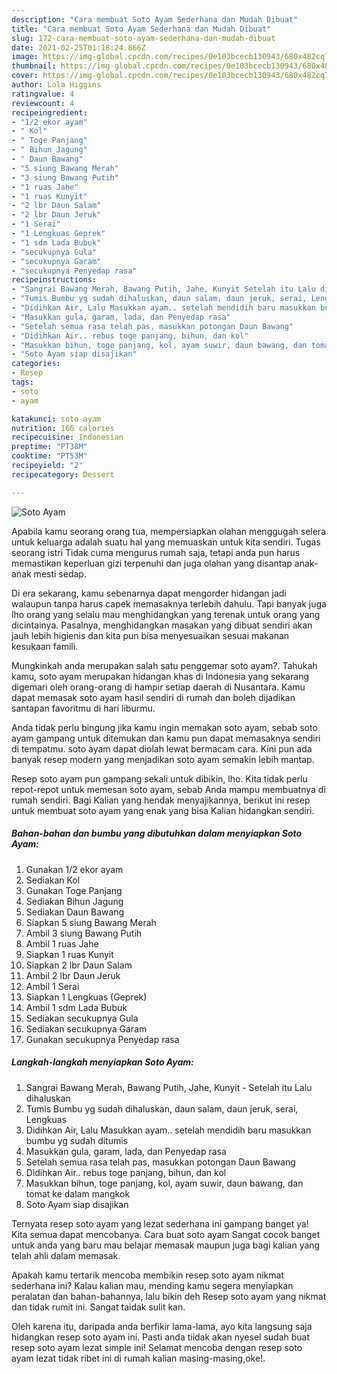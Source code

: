 ```yaml
---
description: "Cara membuat Soto Ayam Sederhana dan Mudah Dibuat"
title: "Cara membuat Soto Ayam Sederhana dan Mudah Dibuat"
slug: 172-cara-membuat-soto-ayam-sederhana-dan-mudah-dibuat
date: 2021-02-25T01:18:24.866Z
image: https://img-global.cpcdn.com/recipes/0e103bcecb130943/680x482cq70/soto-ayam-foto-resep-utama.jpg
thumbnail: https://img-global.cpcdn.com/recipes/0e103bcecb130943/680x482cq70/soto-ayam-foto-resep-utama.jpg
cover: https://img-global.cpcdn.com/recipes/0e103bcecb130943/680x482cq70/soto-ayam-foto-resep-utama.jpg
author: Lola Higgins
ratingvalue: 4
reviewcount: 4
recipeingredient:
- "1/2 ekor ayam"
- " Kol"
- " Toge Panjang"
- " Bihun Jagung"
- " Daun Bawang"
- "5 siung Bawang Merah"
- "3 siung Bawang Putih"
- "1 ruas Jahe"
- "1 ruas Kunyit"
- "2 lbr Daun Salam"
- "2 lbr Daun Jeruk"
- "1 Serai"
- "1 Lengkuas Geprek"
- "1 sdm Lada Bubuk"
- "secukupnya Gula"
- "secukupnya Garam"
- "secukupnya Penyedap rasa"
recipeinstructions:
- "Sangrai Bawang Merah, Bawang Putih, Jahe, Kunyit Setelah itu Lalu dihaluskan"
- "Tumis Bumbu yg sudah dihaluskan, daun salam, daun jeruk, serai, Lengkuas"
- "Didihkan Air, Lalu Masukkan ayam.. setelah mendidih baru masukkan bumbu yg sudah ditumis"
- "Masukkan gula, garam, lada, dan Penyedap rasa"
- "Setelah semua rasa telah pas, masukkan potongan Daun Bawang"
- "Didihkan Air.. rebus toge panjang, bihun, dan kol"
- "Masukkan bihun, toge panjang, kol, ayam suwir, daun bawang, dan tomat ke dalam mangkok"
- "Soto Ayam siap disajikan"
categories:
- Resep
tags:
- soto
- ayam

katakunci: soto ayam 
nutrition: 166 calories
recipecuisine: Indonesian
preptime: "PT38M"
cooktime: "PT53M"
recipeyield: "2"
recipecategory: Dessert

---
```



![Soto Ayam](https://img-global.cpcdn.com/recipes/0e103bcecb130943/680x482cq70/soto-ayam-foto-resep-utama.jpg)

Apabila kamu seorang orang tua, mempersiapkan olahan menggugah selera untuk keluarga adalah suatu hal yang memuaskan untuk kita sendiri. Tugas seorang istri Tidak cuma mengurus rumah saja, tetapi anda pun harus memastikan keperluan gizi terpenuhi dan juga olahan yang disantap anak-anak mesti sedap.

Di era  sekarang, kamu sebenarnya dapat mengorder hidangan jadi walaupun tanpa harus capek memasaknya terlebih dahulu. Tapi banyak juga lho orang yang selalu mau menghidangkan yang terenak untuk orang yang dicintainya. Pasalnya, menghidangkan masakan yang dibuat sendiri akan jauh lebih higienis dan kita pun bisa menyesuaikan sesuai makanan kesukaan famili. 



Mungkinkah anda merupakan salah satu penggemar soto ayam?. Tahukah kamu, soto ayam merupakan hidangan khas di Indonesia yang sekarang digemari oleh orang-orang di hampir setiap daerah di Nusantara. Kamu dapat memasak soto ayam hasil sendiri di rumah dan boleh dijadikan santapan favoritmu di hari liburmu.

Anda tidak perlu bingung jika kamu ingin memakan soto ayam, sebab soto ayam gampang untuk ditemukan dan kamu pun dapat memasaknya sendiri di tempatmu. soto ayam dapat diolah lewat bermacam cara. Kini pun ada banyak resep modern yang menjadikan soto ayam semakin lebih mantap.

Resep soto ayam pun gampang sekali untuk dibikin, lho. Kita tidak perlu repot-repot untuk memesan soto ayam, sebab Anda mampu membuatnya di rumah sendiri. Bagi Kalian yang hendak menyajikannya, berikut ini resep untuk membuat soto ayam yang enak yang bisa Kalian hidangkan sendiri.

<!--inarticleads1-->

##### Bahan-bahan dan bumbu yang dibutuhkan dalam menyiapkan Soto Ayam:

1. Gunakan 1/2 ekor ayam
1. Sediakan  Kol
1. Gunakan  Toge Panjang
1. Sediakan  Bihun Jagung
1. Sediakan  Daun Bawang
1. Siapkan 5 siung Bawang Merah
1. Ambil 3 siung Bawang Putih
1. Ambil 1 ruas Jahe
1. Siapkan 1 ruas Kunyit
1. Siapkan 2 lbr Daun Salam
1. Ambil 2 lbr Daun Jeruk
1. Ambil 1 Serai
1. Siapkan 1 Lengkuas (Geprek)
1. Ambil 1 sdm Lada Bubuk
1. Sediakan secukupnya Gula
1. Sediakan secukupnya Garam
1. Gunakan secukupnya Penyedap rasa




<!--inarticleads2-->

##### Langkah-langkah menyiapkan Soto Ayam:

1. Sangrai Bawang Merah, Bawang Putih, Jahe, Kunyit - Setelah itu Lalu dihaluskan
1. Tumis Bumbu yg sudah dihaluskan, daun salam, daun jeruk, serai, Lengkuas
1. Didihkan Air, Lalu Masukkan ayam.. setelah mendidih baru masukkan bumbu yg sudah ditumis
1. Masukkan gula, garam, lada, dan Penyedap rasa
1. Setelah semua rasa telah pas, masukkan potongan Daun Bawang
1. Didihkan Air.. rebus toge panjang, bihun, dan kol
1. Masukkan bihun, toge panjang, kol, ayam suwir, daun bawang, dan tomat ke dalam mangkok
1. Soto Ayam siap disajikan




Ternyata resep soto ayam yang lezat sederhana ini gampang banget ya! Kita semua dapat mencobanya. Cara buat soto ayam Sangat cocok banget untuk anda yang baru mau belajar memasak maupun juga bagi kalian yang telah ahli dalam memasak.

Apakah kamu tertarik mencoba membikin resep soto ayam nikmat sederhana ini? Kalau kalian mau, mending kamu segera menyiapkan peralatan dan bahan-bahannya, lalu bikin deh Resep soto ayam yang nikmat dan tidak rumit ini. Sangat taidak sulit kan. 

Oleh karena itu, daripada anda berfikir lama-lama, ayo kita langsung saja hidangkan resep soto ayam ini. Pasti anda tiidak akan nyesel sudah buat resep soto ayam lezat simple ini! Selamat mencoba dengan resep soto ayam lezat tidak ribet ini di rumah kalian masing-masing,oke!.

